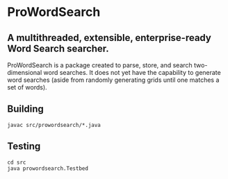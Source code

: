 ProWordSearch
=============

A multithreaded, extensible, enterprise-ready Word Search searcher.
-------------

ProWordSearch is a package created to parse, store, and search two-dimensional word searches.
It does not yet have the capability to generate word searches (aside from randomly generating grids until one matches a set of words).

Building
--------
`javac src/prowordsearch/*.java`

Testing
-------
`cd src`<br>
`java prowordsearch.Testbed`
